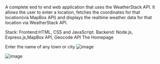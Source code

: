 A complete end to end web application that uses the WeatherStack API.
It allows the user to enter a location, fetches the coordinates for that location(via MapBox API) and displays the realtime weather data for that location via WeatherStack API.

Stack:
  Frontend:HTML, CSS and JavaScript.
  Backend: Node.js, Express.js,MapBox API, Geocode API
The Homepage

Enter the name of any town or city
![image](https://user-images.githubusercontent.com/72697334/136285820-9fc7402a-9ab8-4b43-909e-634fb6daca70.png)

![image](https://user-images.githubusercontent.com/72697334/136285847-151d64a5-1b7c-4767-ba73-4beba8c34961.png)

